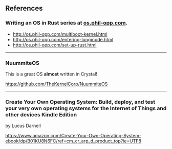 ## References
### Writing an OS in Rust series at [os.phil-opp.com](http://os.phil-opp.com/).  

* http://os.phil-opp.com/multiboot-kernel.html
* http://os.phil-opp.com/entering-longmode.html
* http://os.phil-opp.com/set-up-rust.html

-----

### NuummiteOS  
This is a great OS **almost** written in Crystal!  

https://github.com/TheKernelCorp/NuummiteOS

-----

### Create Your Own Operating System: Build, deploy, and test your very own operating systems for the Internet of Things and other devices Kindle Edition
by Lucus Darnell

https://www.amazon.com/Create-Your-Own-Operating-System-ebook/dp/B01KU8N6FC/ref=cm_cr_arp_d_product_top?ie=UTF8
